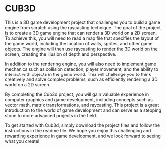 <h1>CUB3D</h1>

This is a 3D game development project that challenges you to build a game engine from scratch using the raycasting technique.
The goal of the project is to create a 3D game engine that can render a 3D world on a 2D screen. To achieve this, you will need to read a map file that specifies the layout of the game world, including the location of walls, sprites, and other game objects. The engine will then use raycasting to render the 3D world on the screen, creating the illusion of depth and perspective.

In addition to the rendering engine, you will also need to implement game mechanics such as collision detection, player movement, and the ability to interact with objects in the game world. This will challenge you to think creatively and solve complex problems, such as efficiently rendering a 3D world on a 2D screen.

By completing the Cub3d project, you will gain valuable experience in computer graphics and game development, including concepts such as vector math, matrix transformations, and raycasting. This project is a great introduction to the world of game development and can serve as a stepping stone to more advanced projects in the field.

To get started with Cub3d, simply download the project files and follow the instructions in the readme file. We hope you enjoy this challenging and rewarding experience in game development, and we look forward to seeing what you create!
